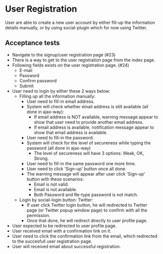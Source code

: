 # User Registration
  User are able to create a new user account by either fill-up the information details manually, or by using social-plugin which for now using Twitter.

## Acceptance tests

- Navigate to the signup/user registration page (#23)
- There is a way to get to the user registration page from the index page.
- Following fields exists on the user registration page. (#24)
  - E-mail
  - Password
  - Confirm password
  - Submit
- User need to login by either these 2 ways below:
  - Filling up all the information manually:
    - User need to fill-in email address.
    - System will check whether email address is still available (all done in ajax-way):
      - If email address is NOT available, warning message appear to show that user need to provide another email address.
      - If email address is available, notification message appear to show that email address is available.
    - User need to fill-in the password.
    - System will check for the level of secureness while typing the password (all done in ajax-way)
      - The level of secureness will have 3 options: Weak, OK, Strong.
    - User need to fill-in the same password one more time.
    - User need to click 'Sign-up' button once all done.
    - The warning message will appear after user click 'Sign-up' button with these scenarios:
      - Email is not valid.
      - Email is not available.
      - Both Password and Re-type password is not match.
  - Login by social-login button: Twitter:
    - If user click Twitter login button, he will redirected to Twitter page (or Twitter popup window page) to confirm with
    all the permission.
    - Once that done, he will redirect directly to user profile page.
- User expected to be redirected to user profile page.
- User received email with a confirmation link on it.
- User need to click the confirmation link from the email, which redirected to the succesfull user registration page.
- User will received email about successful registration.

